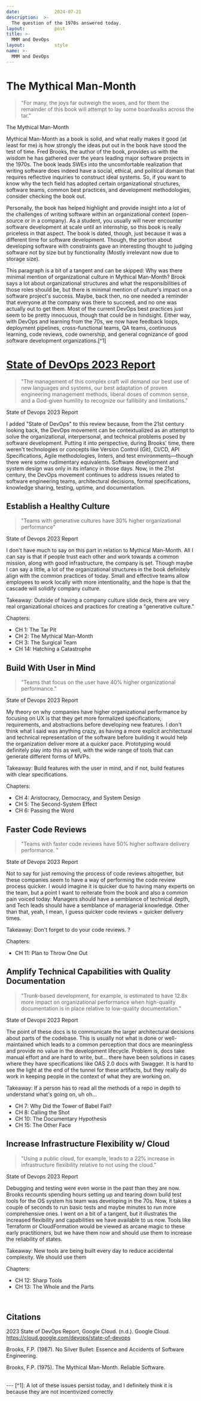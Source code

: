 ```yaml
---
date:             2024-07-21
description:  >-
  The question of the 1970s answered today.
layout:           post
title: >-
  MMM and DevOps
layout:           style
name: >-
  MMM and DevOps
---
```


# The Mythical Man-Month

> "For many, the joys far outweigh the woes, and for them the remainder of this book will attempt to lay some boardwalks across the tar."
<figcaption class="blockquote-footer">The Mythical Man-Month</figcaption>

Mythical Man-Month as a book is solid, and what really makes it good (at least for me) is how strongly the ideas put out in the book have stood the test of time. Fred Brooks, the author of the book, provides us with the wisdom he has gathered over the years leading major software projects in the 1970s. The book leads SWEs into the uncomfortable realization that writing software does indeed have a social, ethical, and political domain that requires reflective inquiries to construct ideal systems. So, if you want to know why the tech field has adopted certain organizational structures, software teams, common best practices, and development methodologies, consider checking the book out.

Personally, the book has helped highlight and provide insight into a lot of the challenges of writing software within an organizational context (open-source or in a company). As a student, you usually will never encounter software development at scale until an internship, so this book is really priceless in that aspect. The book is dated, though, just because it was a different time for software development. Though, the portion about developing software with constraints gave an interesting thought to judging software not by size but by functionality (Mostly irrelevant now due to storage size).

This paragraph is a bit of a tangent and can be skipped: Why was there minimal mention of organizational culture in Mythical Man-Month? Brook says a lot about organizational structures and what the responsibilities of those roles should be, but there is minimal mention of culture's impact on a software project's success. Maybe, back then, no one needed a reminder that everyone at the company was there to succeed, and no one was actually out to get them. Most of the current DevOps best practices just seem to be pretty innocuous, though that could be in hindsight. Either way, with DevOps and learning from the 70s, we now have feedback loops, deployment pipelines, cross-functional teams, QA teams, continuous learning, code reviews, code ownership, and general cognizance of good software development organizations.[^1]

# [State of DevOps 2023 Report](https://services.google.com/fh/files/misc/2023_final_report_sodr.pdf)

> "The management of this complex craft will demand our best use of new languages and systems, our best adaptation of proven engineering management methods, liberal doses of common sense, and a God-given humility to recognize our fallibility and limitations."
<figcaption class="blockquote-footer">State of Devops 2023 Report</figcaption>

I added "State of DevOps" to this review because, from the 21st century looking back, the DevOps movement can be contextualized as an attempt to solve the organizational, interpersonal, and technical problems posed by software development. Putting it into perspective, during Brooks' time, there weren't technologies or concepts like Version Control (Git), CI/CD, API Specifications, Agile methodologies, linters, and test environments—though there were some rudimentary equivalents. Software development and system design was only in its infancy in those days. Now, in the 21st century, the DevOps movement continues to address issues related to software engineering teams, architectural decisions, formal specifications, knowledge sharing, testing, uptime, and documentation.

## Establish a Healthy Culture

> "Teams with generative cultures have 30% higher organizational performance"
<figcaption class="blockquote-footer">State of Devops 2023 Report</figcaption>

I don't have much to say on this part in relation to Mythical Man-Month. All I can say is that if people trust each other and work towards a common mission, along with good infrastructure, the company is set. Though maybe I can say a little, a lot of the organizational structures in the book definitely align with the common practices of today. Small and effective teams allow employees to work locally with more intentionality, and the hope is that the cascade will solidify company culture.

Takeaway: Outside of having a company culture slide deck, there are very real organizational choices and practices for creating a "generative culture."

Chapters:

* CH 1: The Tar Pit
* CH 2: The Mythical Man-Month
* CH 3: The Surgical Team
* CH 14: Hatching a Catastrophe

## Build With User in Mind

> "Teams that focus on the user have 40% higher organizational performance."
<figcaption class="blockquote-footer">State of Devops 2023 Report</figcaption>

My theory on why companies have higher organizational performance by focusing on UX is that they get more formalized specifications, requirements, and abstractions before developing new features. I don't think what I said was anything crazy, as having a more explicit architectural and technical representation of the software before building it would help the organization deliver more at a quicker pace. Prototyping would definitely play into this as well, with the wide range of tools that can generate different forms of MVPs. 

Takeaway: Build features with the user in mind, and if not, build features with clear specifications.

Chapters:

* CH 4: Aristocracy, Democracy, and System Design
* CH 5: The Second-System Effect
* CH 6: Passing the Word

## Faster Code Reviews

> "Teams with faster code reviews have 50% higher software delivery performance. "
<figcaption class="blockquote-footer">State of Devops 2023 Report</figcaption>

Not to say for just removing the process of code reviews altogether, but these companies seem to have a way of performing the code review process quicker. I would imagine it is quicker due to having many experts on the team, but a point I want to reiterate from the book and also a common pain voiced today: Managers should have a semblance of technical depth, and Tech leads should have a semblance of managerial knowledge. Other than that, yeah, I mean, I guess quicker code reviews = quicker delivery times.

Takeaway: Don't forget to do your code reviews. ? 

Chapters:

* CH 11: Plan to Throw One Out

## Amplify Technical Capabilities with Quality Documentation

> "Trunk-based development, for example, is estimated to have 12.8x more impact on organizational performance when high-quality documentation is in place relative to low-quality documentation."
<figcaption class="blockquote-footer">State of Devops 2023 Report</figcaption>

The point of these docs is to communicate the larger architectural decisions about parts of the codebase. This is usually not what is done or well-maintained which leads to a common perception that docs are meaningless and provide no value in the development lifecycle. Problem is, docs take manual effort and are hard to write, but... there have been solutions in cases where they have specifications like OAS 2.0 docs with Swagger. It is hard to see the light at the end of the tunnel for these artifacts, but they really do work in keeping people in the context of what they are working on.

Takeaway: If a person has to read all the methods of a repo in depth to understand what's going on, uh oh...

* CH 7: Why Did the Tower of Babel Fail?
* CH 8: Calling the Shot
* CH 10: The Documentary Hypothesis
* CH 15: The Other Face

## Increase Infrastructure Flexibility w/ Cloud

> "Using a public cloud, for example, leads to a 22% increase in infrastructure flexibility relative to not using the cloud."
<figcaption class="blockquote-footer">State of Devops 2023 Report</figcaption>

Debugging and testing were even worse in the past than they are now. Brooks recounts spending hours setting up and tearing down build test tools for the OS system his team was developing in the 70s. Now, it takes a couple of seconds to run basic tests and maybe minutes to run more comprehensive ones. I went on a bit of a tangent, but it illustrates the increased flexibility and capabilities we have available to us now. Tools like Terraform or CloudFormation would be viewed as arcane magic to these early practitioners, but we have them now and should use them to increase the reliability of states.

Takeaway: New tools are being built every day to reduce accidental complexity. We should use them 

Chapters:

* CH 12: Sharp Tools
* CH 13: The Whole and the Parts

<br/>

## Citations

2023 State of DevOps Report, Google Cloud. (n.d.). Google Cloud. https://cloud.google.com/devops/state-of-devops

Brooks, F.P. (1987). No Silver Bullet: Essence and Accidents of Software Engineering.

Brooks, F.P. (1975). The Mythical Man-Month. Reliable Software.

<br/>
---
[^1]: A lot of these issues persist today, and I definitely think it is because they are not incentivized correctly
